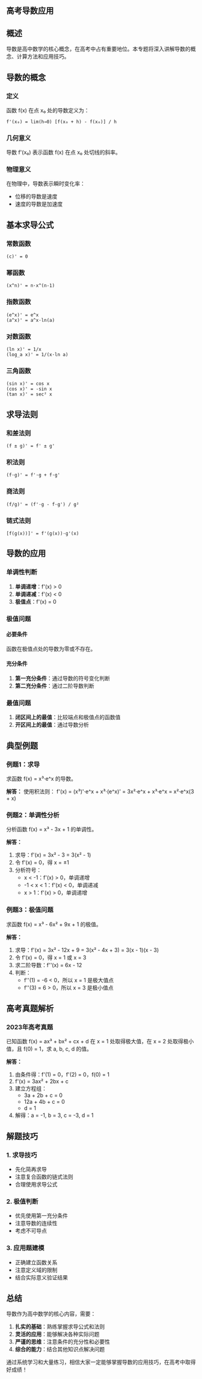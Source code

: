 ## 高考导数应用

## 概述

导数是高中数学的核心概念，在高考中占有重要地位。本专题将深入讲解导数的概念、计算方法和应用技巧。

## 导数的概念

### 定义

函数 f(x) 在点 x₀ 处的导数定义为：

```
f'(x₀) = lim(h→0) [f(x₀ + h) - f(x₀)] / h
```

### 几何意义

导数 f'(x₀) 表示函数 f(x) 在点 x₀ 处切线的斜率。

### 物理意义

在物理中，导数表示瞬时变化率：
- 位移的导数是速度
- 速度的导数是加速度

## 基本求导公式

### 常数函数
```
(c)' = 0
```

### 幂函数
```
(x^n)' = n·x^(n-1)
```

### 指数函数
```
(e^x)' = e^x
(a^x)' = a^x·ln(a)
```

### 对数函数
```
(ln x)' = 1/x
(log_a x)' = 1/(x·ln a)
```

### 三角函数
```
(sin x)' = cos x
(cos x)' = -sin x
(tan x)' = sec² x
```

## 求导法则

### 和差法则
```
(f ± g)' = f' ± g'
```

### 积法则
```
(f·g)' = f'·g + f·g'
```

### 商法则
```
(f/g)' = (f'·g - f·g') / g²
```

### 链式法则
```
[f(g(x))]' = f'(g(x))·g'(x)
```

## 导数的应用

### 单调性判断

1. **单调递增**：f'(x) > 0
2. **单调递减**：f'(x) < 0
3. **极值点**：f'(x) = 0

### 极值问题

#### 必要条件
函数在极值点处的导数为零或不存在。

#### 充分条件
1. **第一充分条件**：通过导数的符号变化判断
2. **第二充分条件**：通过二阶导数判断

### 最值问题

1. **闭区间上的最值**：比较端点和极值点的函数值
2. **开区间上的最值**：通过导数分析

## 典型例题

### 例题1：求导

求函数 f(x) = x³·e^x 的导数。

**解答：**
使用积法则：
f'(x) = (x³)'·e^x + x³·(e^x)' = 3x²·e^x + x³·e^x = x²·e^x(3 + x)

### 例题2：单调性分析

分析函数 f(x) = x³ - 3x + 1 的单调性。

**解答：**
1. 求导：f'(x) = 3x² - 3 = 3(x² - 1)
2. 令 f'(x) = 0，得 x = ±1
3. 分析符号：
   - x < -1：f'(x) > 0，单调递增
   - -1 < x < 1：f'(x) < 0，单调递减
   - x > 1：f'(x) > 0，单调递增

### 例题3：极值问题

求函数 f(x) = x³ - 6x² + 9x + 1 的极值。

**解答：**
1. 求导：f'(x) = 3x² - 12x + 9 = 3(x² - 4x + 3) = 3(x - 1)(x - 3)
2. 令 f'(x) = 0，得 x = 1 或 x = 3
3. 求二阶导数：f''(x) = 6x - 12
4. 判断：
   - f''(1) = -6 < 0，所以 x = 1 是极大值点
   - f''(3) = 6 > 0，所以 x = 3 是极小值点

## 高考真题解析

### 2023年高考真题

已知函数 f(x) = ax³ + bx² + cx + d 在 x = 1 处取得极大值，在 x = 2 处取得极小值，且 f(0) = 1，求 a, b, c, d 的值。

**解答：**
1. 由条件得：f'(1) = 0，f'(2) = 0，f(0) = 1
2. f'(x) = 3ax² + 2bx + c
3. 建立方程组：
   - 3a + 2b + c = 0
   - 12a + 4b + c = 0
   - d = 1
4. 解得：a = -1, b = 3, c = -3, d = 1

## 解题技巧

### 1. 求导技巧
- 先化简再求导
- 注意复合函数的链式法则
- 合理使用求导公式

### 2. 极值判断
- 优先使用第一充分条件
- 注意导数的连续性
- 考虑不可导点

### 3. 应用题建模
- 正确建立函数关系
- 注意定义域的限制
- 结合实际意义验证结果

## 总结

导数作为高中数学的核心内容，需要：

1. **扎实的基础**：熟练掌握求导公式和法则
2. **灵活的应用**：能够解决各种实际问题
3. **严谨的思维**：注意条件的充分性和必要性
4. **综合的能力**：结合其他知识点解决问题

通过系统学习和大量练习，相信大家一定能够掌握导数的应用技巧，在高考中取得好成绩！ 

